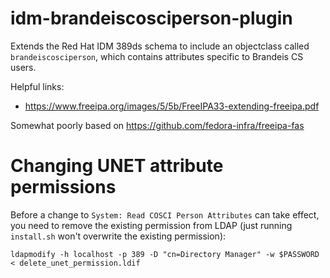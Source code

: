 # idm-brandeiscosciperson-plugin

Extends the Red Hat IDM 389ds schema to include an objectclass called
`brandeiscosciperson`, which contains attributes specific to
Brandeis CS users.

Helpful links:
* https://www.freeipa.org/images/5/5b/FreeIPA33-extending-freeipa.pdf

Somewhat poorly based on https://github.com/fedora-infra/freeipa-fas

# Changing UNET attribute permissions

Before a change to `System: Read COSCI Person Attributes` can take
effect, you need to remove the existing permission from LDAP (just
running `install.sh` won't overwrite the existing permission):
```
ldapmodify -h localhost -p 389 -D "cn=Directory Manager" -w $PASSWORD < delete_unet_permission.ldif
```
